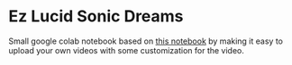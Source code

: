# Ez Lucid Sonic Dreams

Small google colab notebook based on [this notebook](https://colab.research.google.com/drive/1Y5i50xSFIuN3V4Md8TB30_GOAtts7RQD?usp=sharing#scrollTo=vGvz9tH_CXrf) by making it easy to upload your own videos with some customization for the video.
